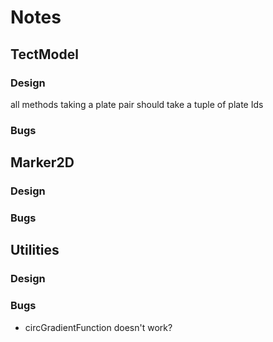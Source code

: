 # Notes

## TectModel

### Design

all methods taking a plate pair should take a tuple of plate Ids

### Bugs

## Marker2D

### Design

### Bugs

## Utilities

### Design 

### Bugs

* circGradientFunction doesn't work?




